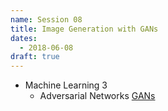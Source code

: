 ```yaml
---
name: Session 08
title: Image Generation with GANs
dates:
  - 2018-06-08
draft: true
---
```


-   Machine Learning 3
    -   Adversarial Networks [GANs](https://github.com/brangerbriz/docker-StackGAN)
